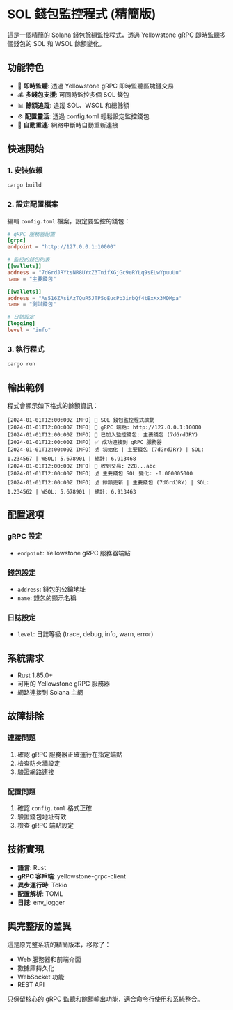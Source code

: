 # SOL 錢包監控程式 (精簡版)

這是一個精簡的 Solana 錢包餘額監控程式，透過 Yellowstone gRPC 即時監聽多個錢包的 SOL 和 WSOL 餘額變化。

## 功能特色

- 🚀 **即時監聽**: 透過 Yellowstone gRPC 即時監聽區塊鏈交易
- 💰 **多錢包支援**: 可同時監控多個 SOL 錢包
- 📊 **餘額追蹤**: 追蹤 SOL、WSOL 和總餘額
- ⚙️ **配置靈活**: 透過 config.toml 輕鬆設定監控錢包
- 🔄 **自動重連**: 網路中斷時自動重新連接

## 快速開始

### 1. 安裝依賴
```bash
cargo build
```

### 2. 設定配置檔案
編輯 `config.toml` 檔案，設定要監控的錢包：

```toml
# gRPC 服務器配置
[grpc]
endpoint = "http://127.0.0.1:10000"

# 監控的錢包列表
[[wallets]]
address = "7dGrdJRYtsNR8UYxZ3TnifXGjGc9eRYLq9sELwYpuuUu"
name = "主要錢包"

[[wallets]]
address = "As516ZAsiAzTQuR5JTP5oEucPb3irbQf4tBxKx3MDMpa"
name = "測試錢包"

# 日誌設定
[logging]
level = "info"
```

### 3. 執行程式
```bash
cargo run
```

## 輸出範例

程式會顯示如下格式的餘額資訊：

```
[2024-01-01T12:00:00Z INFO] 🚀 SOL 錢包監控程式啟動
[2024-01-01T12:00:00Z INFO] 📍 gRPC 端點: http://127.0.0.1:10000
[2024-01-01T12:00:00Z INFO] 📝 已加入監控錢包: 主要錢包 (7dGrdJRY)
[2024-01-01T12:00:00Z INFO] ✅ 成功連接到 gRPC 服務器
[2024-01-01T12:00:00Z INFO] 💰 初始化 | 主要錢包 (7dGrdJRY) | SOL: 1.234567 | WSOL: 5.678901 | 總計: 6.913468
[2024-01-01T12:00:00Z INFO] 🔄 收到交易: 2Z8...abc
[2024-01-01T12:00:00Z INFO] 💰 主要錢包 SOL 變化: -0.000005000
[2024-01-01T12:00:00Z INFO] 💰 餘額更新 | 主要錢包 (7dGrdJRY) | SOL: 1.234562 | WSOL: 5.678901 | 總計: 6.913463
```

## 配置選項

### gRPC 設定
- `endpoint`: Yellowstone gRPC 服務器端點

### 錢包設定
- `address`: 錢包的公鑰地址
- `name`: 錢包的顯示名稱

### 日誌設定
- `level`: 日誌等級 (trace, debug, info, warn, error)

## 系統需求

- Rust 1.85.0+
- 可用的 Yellowstone gRPC 服務器
- 網路連接到 Solana 主網

## 故障排除

### 連接問題
1. 確認 gRPC 服務器正確運行在指定端點
2. 檢查防火牆設定
3. 驗證網路連接

### 配置問題
1. 確認 `config.toml` 格式正確
2. 驗證錢包地址有效
3. 檢查 gRPC 端點設定

## 技術實現

- **語言**: Rust
- **gRPC 客戶端**: yellowstone-grpc-client
- **異步運行時**: Tokio
- **配置解析**: TOML
- **日誌**: env_logger

## 與完整版的差異

這是原完整系統的精簡版本，移除了：
- Web 服務器和前端介面
- 數據庫持久化
- WebSocket 功能
- REST API

只保留核心的 gRPC 監聽和餘額輸出功能，適合命令行使用和系統整合。 